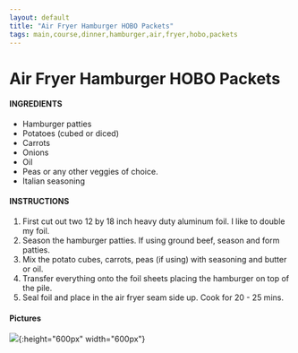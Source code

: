 ```yaml
---
layout: default
title: "Air Fryer Hamburger HOBO Packets"
tags: main,course,dinner,hamburger,air,fryer,hobo,packets
---
```

# Air Fryer Hamburger HOBO Packets

#### INGREDIENTS
- Hamburger patties
- Potatoes (cubed or diced)
- Carrots
- Onions
- Oil
- Peas or any other veggies of choice.
- Italian seasoning

#### INSTRUCTIONS
1. First cut out two 12 by 18 inch heavy duty aluminum foil. I like to double my foil.
2. Season the hamburger patties. If using ground beef, season and form patties.
3. Mix the potato cubes, carrots, peas (if using) with seasoning and butter or oil.
4. Transfer everything onto the foil sheets placing the hamburger on top of the pile.
5. Seal foil and place in the air fryer seam side up. Cook for 20 - 25 mins.

#### Pictures
![]({{site.github.url}}/MainDishes/Images/AirFryerHamburgerHoboPackets.jpg){:height="600px" width="600px"}
